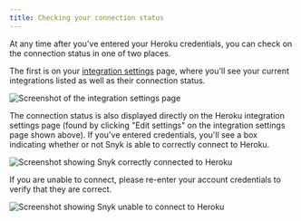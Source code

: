 ```yaml
---
title: Checking your connection status
---
```

At any time after you've entered your Heroku credentials, you can check on the connection status in one of two places. 

The first is on your [integration settings](https://snyk.io/org/snyk/manage/integrations) page, where you'll see your current integrations listed as well as their connection status.

![Screenshot of the integration settings page](http://res.cloudinary.com/snyk/image/upload/c_scale,w_auto,q_auto/v1493173707/serverless-docs/integration-settings.png)

The connection status is also displayed directly on the Heroku integration settings  page (found by clicking "Edit settings" on the integration settings page shown above). If you've entered credentials, you'll see a box indicating whether or not Snyk is able to correctly connect to Heroku.

![Screenshot showing Snyk correctly connected to Heroku](http://res.cloudinary.com/snyk/image/upload/c_scale,w_auto,q_auto/v1493154598/serverless-docs/heroku-connected.png)


If you are unable to connect, please re-enter your account credentials to verify that they are correct.

![Screenshot showing Snyk unable to connect to Heroku](http://res.cloudinary.com/snyk/image/upload/c_scale,w_auto,q_auto/v1493154598/serverless-docs/heroku-cant-connect.png)